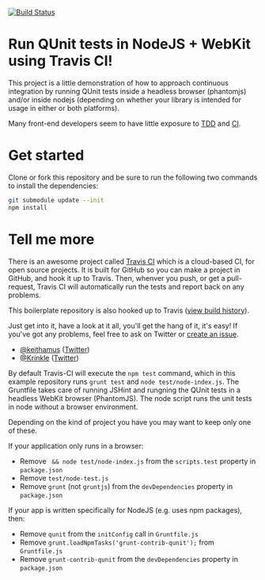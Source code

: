 [![Build Status](https://secure.travis-ci.org/Krinkle/travis-ci-node-and-browser-qunit.png)](http://travis-ci.org/Krinkle/travis-ci-node-and-browser-qunit)

# Run QUnit tests in NodeJS + WebKit using Travis CI!

This project is a little demonstration of how to approach continuous integration
by running QUnit tests inside a headless browser (phantomjs) and/or inside nodejs
(depending on whether your library is intended for usage in either or both platforms).

Many front-end developers seem to have little exposure to [TDD](https://en.wikipedia.org/wiki/Test-driven_development) and [CI](https://en.wikipedia.org/wiki/Continuous_integration).

# Get started

Clone or fork this repository and be sure to run the following two commands to
install the dependencies:
```bash
git submodule update --init
npm install
```

# Tell me more

There is an awesome project called [Travis CI](http://travis-ci.org/) which is
a cloud-based CI, for open source projects. It is built for GitHub so you can
make a project in GitHub, and hook it up to Travis. Then, whenver you push,
or get a pull-request,  Travis CI will automatically run the tests and report
back on any problems.

This boilerplate repository is also hooked up to Travis ([view build history](http://travis-ci.org/#!/Krinkle/travis-ci-node-and-browser-qunit/builds)).

Just get into it, have a look at it all, you'll get the hang of it, it's easy!
If you've got any problems, feel free to ask on Twitter or [create an issue](https://github.com/keithamus/travis-ci-node-and-browser-qunit/issues).

* [@keithamus](https://github.com/keithamus) ([Twitter](https://twitter.com/keithamus))
* [@Krinkle](https://github.com/Krinkle) ([Twitter](https://twitter.com/TimoTijhof))

By default Travis-CI will execute the `npm test` command, which in this example
repository runs `grunt test` and `node test/node-index.js`. The Gruntfile takes care
of running JSHint and rungning the QUnit tests in a headless WebKit browser (PhantomJS).
The node script runs the unit tests in node without a browser environment.

Depending on the kind of project you have you may want to keep only one of these.

If your application only runs in a browser:
* Remove ` && node test/node-index.js` from the `scripts.test` property in `package.json`
* Remove `test/node-test.js`
* Remove `grunt` (not `gruntjs`) from the `devDependencies` property in `package.json`

If your app is written specifically for NodeJS (e.g. uses npm packages), then:
* Remove `qunit` from the `initConfig` call in `Gruntfile.js`
* Remove `grunt.loadNpmTasks('grunt-contrib-qunit');` from `Gruntfile.js`
* Remove `grunt-contrib-qunit` from the `devDependencies` property in `package.json`
